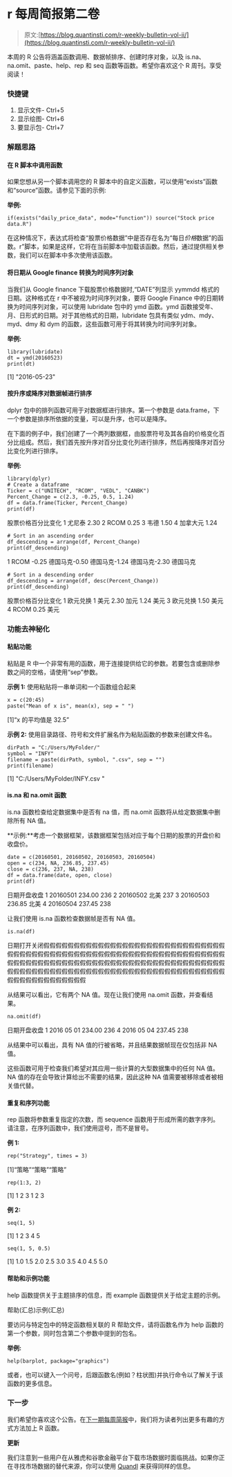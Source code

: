 # r 每周简报第二卷

> 原文:[https://blog.quantinsti.com/r-weekly-bulletin-vol-ii/](https://blog.quantinsti.com/r-weekly-bulletin-vol-ii/)

本周的 R 公告将涵盖函数调用、数据帧排序、创建时序对象，以及 is.na、na.omit、paste、help、rep 和 seq 函数等函数。希望你喜欢这个 R 周刊。享受阅读！

### 快捷键

1.  显示文件- Ctrl+5
2.  显示绘图- Ctrl+6
3.  要显示包- Ctrl+7

### **解题思路**

#### 在 R 脚本中调用函数

如果您想从另一个脚本调用您的 R 脚本中的自定义函数，可以使用“exists”函数和“source”函数。请参见下面的示例:

**举例:**

```
if(exists("daily_price_data", mode="function")) source("Stock price data.R")
```

在这种情况下，表达式将检查“股票价格数据”中是否存在名为“每日*价格*数据”的函数。r”脚本，如果是这样，它将在当前脚本中加载该函数。然后，通过提供相关参数，我们可以在脚本中多次使用该函数。

#### 将日期从 Google finance 转换为时间序列对象

当我们从 Google finance 下载股票价格数据时,“DATE”列显示 yymmdd 格式的日期。这种格式在 r 中不被视为时间序列对象，要将 Google Finance 中的日期转换为时间序列对象，可以使用 lubridate 包中的 ymd 函数。ymd 函数接受年、月、日形式的日期。对于其他格式的日期，lubridate 包具有类似 ydm、mdy、myd、dmy 和 dym 的函数，这些函数可用于将其转换为时间序列对象。

**举例:**

```
library(lubridate)
dt = ymd(20160523)
print(dt)
```

[1] "2016-05-23"

#### 按升序或降序对数据帧进行排序

dplyr 包中的排列函数可用于对数据框进行排序。第一个参数是 data.frame，下一个参数是排序所依据的变量，可以是升序，也可以是降序。

在下面的例子中，我们创建了一个两列数据框，由股票符号及其各自的价格变化百分比组成。然后，我们首先按升序对百分比变化列进行排序，然后再按降序对百分比变化列进行排序。

**举例:**

```
library(dplyr)
# Create a dataframe
Ticker = c("UNITECH", "RCOM", "VEDL", "CANBK")
Percent_Change = c(2.3, -0.25, 0.5, 1.24)
df = data.frame(Ticker, Percent_Change)
print(df)
```

股票价格百分比变化 1 尤尼泰 2.30 2 RCOM 0.25 3 韦德 1.50 4 加拿大元 1.24

```
# Sort in an ascending order
df_descending = arrange(df, Percent_Change)
print(df_descending)
```

1 RCOM -0.25 德国马克-0.50 德国马克-1.24 德国马克-2.30 德国马克

```
# Sort in a descending order
df_descending = arrange(df, desc(Percent_Change))
print(df_descending)
```

股票价格百分比变化 1 欧元兑换 1 美元 2.30 加元 1.24 美元 3 欧元兑换 1.50 美元 4 RCOM 0.25 美元

### 功能去神秘化

#### 粘贴功能

粘贴是 R 中一个非常有用的函数，用于连接提供给它的参数。若要包含或删除参数之间的空格，请使用“sep”参数。

**示例 1:** 使用粘贴将一串单词和一个函数组合起来

```
x = c(20:45)
paste("Mean of x is", mean(x), sep = " ")
```

[1]“x 的平均值是 32.5”

**示例 2:** 使用目录路径、符号和文件扩展名作为粘贴函数的参数来创建文件名。

```
dirPath = "C:/Users/MyFolder/"
symbol = "INFY"
filename = paste(dirPath, symbol, ".csv", sep = "")
print(filename)
```

[1] "C:/Users/MyFolder/INFY.csv "

#### is.na 和 na.omit 函数

is.na 函数检查给定数据集中是否有 na 值，而 na.omit 函数将从给定数据集中删除所有 NA 值。

**示例:**考虑一个数据框架，该数据框架包括对应于每个日期的股票的开盘价和收盘价。

```
date = c(20160501, 20160502, 20160503, 20160504)
open = c(234, NA, 236.85, 237.45)
close = c(236, 237, NA, 238)
df = data.frame(date, open, close)
print(df)
```

日期开盘收盘 1 20160501 234.00 236 2 20160502 北美 237 3 20160503 236.85 北美 4 20160504 237.45 238

让我们使用 is.na 函数检查数据帧是否有 NA 值。

```
is.na(df)
```

日期打开关闭假假假假假假假假假假假假假假假假假假假假假假假假假假假假假假假假假假假假假假假假假假假假假假假假假假假假假假假假假假假假假假假假假假假假假假假假假假假假假假假假假假假假假假假假假假假假假假假假假假假假假假假假假假假假假假假假假假假假假假假假假假假假假假假假假假假假假假假假假假假假假假假假假假假假假假假

从结果可以看出，它有两个 NA 值。现在让我们使用 na.omit 函数，并查看结果。

```
na.omit(df)
```

日期开盘收盘 1 2016 05 01 234.00 236 4 2016 05 04 237.45 238

从结果中可以看出，具有 NA 值的行被省略，并且结果数据帧现在仅包括非 NA 值。

这些函数可用于检查我们希望对其应用一些计算的大型数据集中的任何 NA 值。NA 值的存在会导致计算给出不需要的结果，因此这种 NA 值需要被移除或者被相关值代替。

#### 重复和序列功能

rep 函数将参数重复指定的次数，而 sequence 函数用于形成所需的数字序列。请注意，在序列函数中，我们使用逗号，而不是冒号。

**例 1:**

```
rep("Strategy", times = 3)
```

[1]“策略”“策略”“策略”

```
rep(1:3, 2)
```

[1] 1 2 3 1 2 3

**例 2:**

```
seq(1, 5)
```

[1] 1 2 3 4 5

```
seq(1, 5, 0.5)
```

[1] 1.0 1.5 2.0 2.5 3.0 3.5 4.0 4.5 5.0

#### 帮助和示例功能

help 函数提供关于主题排序的信息，而 example 函数提供关于给定主题的示例。

帮助(汇总)示例(汇总)

要访问与特定包中的特定函数相关联的 R 帮助文件，请将函数名作为 help 函数的第一个参数，同时包含第二个参数中提到的包名。

**举例:**

```
help(barplot, package="graphics")
```

或者，也可以键入一个问号，后跟函数名(例如？柱状图)并执行命令以了解关于该函数的更多信息。

### **下一步**

我们希望你喜欢这个公告。在[下一期每周简报](https://blog.quantinsti.com/r-weekly-bulletin-vol-iii)中，我们将为读者列出更多有趣的方式方法加上 R 函数。

**更新**

我们注意到一些用户在从雅虎和谷歌金融平台下载市场数据时面临挑战。如果你正在寻找市场数据的替代来源，你可以使用 [Quandl](https://www.quandl.com/) 来获得同样的信息。